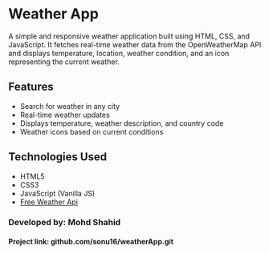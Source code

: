 # Weather App

A simple and responsive weather application built using HTML, CSS, and JavaScript. It fetches real-time weather data from the OpenWeatherMap API and displays temperature, location, weather condition, and an icon representing the current weather.

## Features

* Search for weather in any city
* Real-time weather updates
* Displays temperature, weather description, and country code
* Weather icons based on current conditions

## Technologies Used

* HTML5  
* CSS3  
* JavaScript (Vanilla JS)  
* [Free Weather Api](https://www.weatherapi.com/)



### Developed by: Mohd Shahid

#### Project link: github.com/sonu16/weatherApp.git

